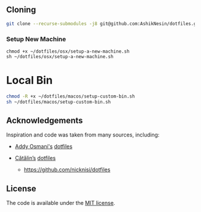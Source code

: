 ## Cloning

```sh
git clone --recurse-submodules -j8 git@github.com:AshikNesin/dotfiles.git

```

### Setup New Machine

```
chmod +x ~/dotfiles/osx/setup-a-new-machine.sh
sh ~/dotfiles/osx/setup-a-new-machine.sh

```

# Local Bin

```sh
chmod -R +x ~/dotfiles/macos/setup-custom-bin.sh
sh ~/dotfiles/macos/setup-custom-bin.sh
```

## Acknowledgements

Inspiration and code was taken from many sources, including:

- [Addy Osmani's](https://github.com/addyosmani)
  [dotfiles](https://github.com/addyosmani/dotfiles/)
- [Cătălin’s](https://github.com/alrra)
  [dotfiles](https://github.com/alrra/dotfiles)

  - https://github.com/nicknisi/dotfiles

## License

The code is available under the [MIT license](https://en.wikipedia.org/wiki/MIT_License).
